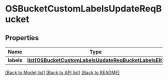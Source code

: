# OSBucketCustomLabelsUpdateReqBucket

## Properties
Name | Type | Description | Notes
------------ | ------------- | ------------- | -------------
**labels** | [**list[OSBucketCustomLabelsUpdateReqBucketLabelsElt]**](OSBucketCustomLabelsUpdateReqBucketLabelsElt.md) |  | 

[[Back to Model list]](../README.md#documentation-for-models) [[Back to API list]](../README.md#documentation-for-api-endpoints) [[Back to README]](../README.md)


